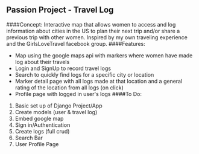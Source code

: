 ## Passion Project - Travel Log
####Concept: 
Interactive map that allows women to access and log information about cities in the US to plan their next trip and/or share a previous trip with other women. Inspired by my own traveling experience and the GirlsLoveTravel facebook group.
####Features:
* Map using the google maps api with markers where women have made log about their travels
* Login and SignUp to record travel logs
* Search to quickly find logs for a specific city or location
* Marker detail page with all logs made at that location and a general rating of the location from all logs (on click)
* Profile page with logged in user's logs
####To Do:
1. Basic set up of Django Project/App
2. Create models (user & travel log)
3. Embed google map
4. Sign in/Authentication 
5. Create logs (full crud)
6. Search Bar
7. User Profile Page








